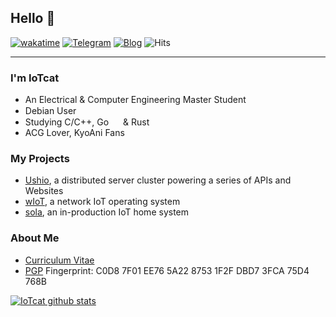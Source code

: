 ## Hello 👋

[![wakatime](https://wakatime.com/badge/user/f59a96b0-dfbd-4c52-8d09-b889d6d2bbdd.svg)](https://wakatime.com/@iotcat)
[![Telegram](https://img.shields.io/static/v1?label=Telegram&message=@IoTcat&color=0088cc)](https://t.me/IoTcat)
[![Blog](https://img.shields.io/badge/Blog-eee.dog-c14438?style=flat&link=https://eee.dog)](https://eee.dog)
![Hits](https://hits-app.vercel.app/hits?url=https://github.com/iotcat)

---

### I'm IoTcat

- An Electrical & Computer Engineering Master Student
- Debian User  <img width="15" src="https://www.debian.org/logos/openlogo-nd.svg" />
- Studying C/C++, Go <img width="15" src="https://go.dev/favicon.ico" /> & Rust <img width="15" src="https://www.rust-lang.org/logos/rust-logo-32x32-blk.png" />
- ACG Lover, KyoAni Fans

### My Projects
- [Ushio](https://github.com/IoTcat/ushio), a distributed server cluster powering a series of APIs and Websites
- [wIoT](https://github.com/IoTcat/wIoT), a network IoT operating system
- [sola](https://github.com/IoTcat/sola), an in-production IoT home system

### About Me
- [Curriculum Vitae](https://yimian.xyz/)
- [PGP](https://keys.openpgp.org/vks/v1/by-fingerprint/C0D87F01EE765A2287531F2FDBD73FCA75D4768B) Fingerprint: C0D8 7F01 EE76 5A22 8753  1F2F DBD7 3FCA 75D4 768B
   
[![IoTcat github stats](https://github-readme-stats.vercel.app/api?username=IoTcat&count_private=true&title_color=A821DE)](https://github.com/IoTcat/)   



